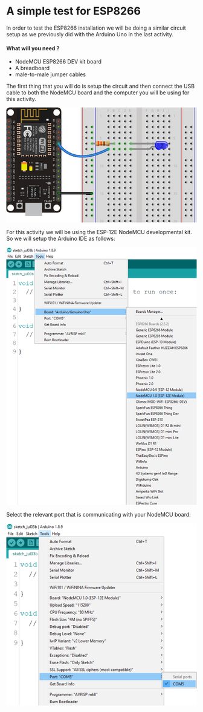 # A simple test for ESP8266

In order to test the ESP8266 installation we will be doing a similar circuit setup as we previously did with the Arduino Uno in the last activity.  


#### What will you need ?

* NodeMCU ESP8266 DEV kit board 
* A breadboard 
* male-to-male jumper cables

The first thing  that you will do is setup the circuit and then connect the USB cable to both the NodeMCU board and the computer you will be using for this activity.

![](../../../.gitbook/assets/nodemcucircuit.png)

 

For this activity we will be using the ESP-12E NodeMCU developmental kit. So we will setup the Arduino IDE as follows:  


![\(randomnerdtutorial.com\)](../../../.gitbook/assets/boardsetup.png)

Select the relevant port that is communicating with your NodeMCU board:

![Choosing the port for the NodeMCU \( randomnerdtutorial.com\)](../../../.gitbook/assets/nodemcuportsetup.png)





